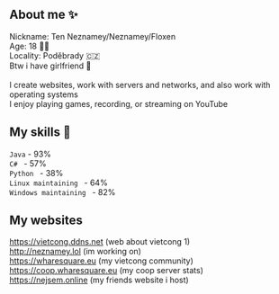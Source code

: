 ## About me :sparkles:

Nickname: Ten Neznamey/Neznamey/Floxen \
Age: 18 🙋‍♂️ \
Locality: Poděbrady 🇨🇿 \
Btw i have girlfriend 👫 \
\
I create websites, work with servers and networks, and also work with operating systems \
I enjoy playing games, recording, or streaming on YouTube

## My skills 💪

` Java ` - 93% \
`C# ` - 57% \
`Python ` - 38% \
`Linux maintaining ` - 64% \
`Windows maintaining ` - 82%

## My websites

https://vietcong.ddns.net (web about vietcong 1) \
http://neznamey.lol (im working on) \
https://wharesquare.eu (my vietcong community) \
https://coop.wharesquare.eu (my coop server stats) \
https://nejsem.online (my friends website i host)
